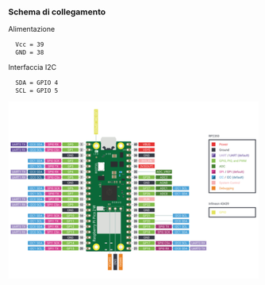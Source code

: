 ### Schema di collegamento 

Alimentazione

      Vcc = 39 
      GND = 38

Interfaccia I2C

      SDA = GPIO 4
      SCL = GPIO 5

![alt text][logo]

[logo]: https://github.com/ingdifilippo/OLED_I2C_SSH1106_PicoW_hello_ok/blob/main/pico2w-pinout.svg
